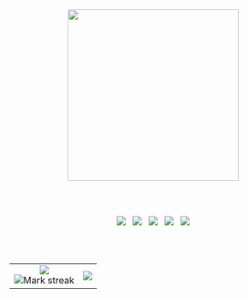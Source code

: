 <div align="center">

<img width="300" src="https://i.pinimg.com/1200x/65/68/cc/6568cc0dbf3fdc5838194841deacc08a.jpg" alt="">

<br><br>

<img src="https://img.shields.io/badge/C-00599C?logo=c&logoColor=white">  
<img src="https://img.shields.io/badge/Laravel-%23FF2D20.svg?logo=laravel&logoColor=white">  
<img src="https://img.shields.io/badge/React-61DAFB?logo=react&logoColor=white">  
<img src="https://img.shields.io/badge/Astro-BC52EE?logo=astro&logoColor=fff">  
<img src="https://img.shields.io/badge/JavaScript-F7DF1E?logo=javascript&logoColor=000">

<br><br>

<table>
  <tbody>
    <tr>
      <td align="center">
        <img src="https://readme-stats-fork-mauve.vercel.app/api/?username=douwjyn&theme=dark&show_icons=true&count_private=true">
        <br>
        <img alt="Mark streak" src="https://github-readme-streak-stats-five-roan.vercel.app?user=douwjyn&theme=dark">
      </td>
      <td align="center">
        <img src="https://readme-stats-fork-mauve.vercel.app/api/top-langs/?username=douwjyn&theme=dark&hide_border=false&no-bg=true&no-frame=true&langs_count=6">
      </td>
    </tr>
  </tbody>
</table>

</div>

